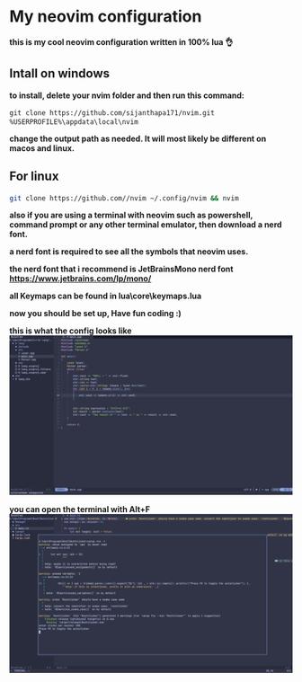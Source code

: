 #  My neovim configuration

**this is my cool neovim configuration written in 100% lua 👌**

## Intall on windows 
**to install, delete your nvim folder and then run this command:**

```bassh
git clone https://github.com/sijanthapa171/nvim.git %USERPROFILE%\appdata\local\nvim
```

**change the output path as needed. It will most likely be different on macos and linux.**

## For linux
```bash
git clone https://github.com//nvim ~/.config/nvim && nvim
```

**also if you are using a terminal with neovim such as powershell, command prompt or any other terminal emulator, then download a nerd font.**

**a nerd font is required to see all the symbols that neovim uses.**

**the nerd font that i recommend is JetBrainsMono nerd font https://www.jetbrains.com/lp/mono/**

**all Keymaps can be found in lua\core\keymaps.lua**

**now you should be set up, Have fun coding :)**

**this is what the config looks like**
<img src="images/neovim1.png" width=800>

**you can open the terminal with Alt+F**
<img src="images/neovim2.png" width=800>